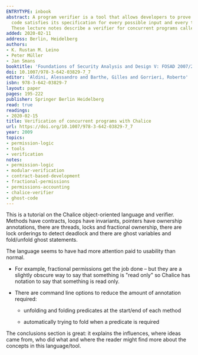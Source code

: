 ```yaml
---
ENTRYTYPE: inbook
abstract: A program verifier is a tool that allows developers to prove that their
  code satisfies its specification for every possible input and every thread schedule.
  These lecture notes describe a verifier for concurrent programs called Chalice.
added: 2020-02-11
address: Berlin, Heidelberg
authors:
- K. Rustan M. Leino
- Peter Müller
- Jan Smans
booktitle: 'Foundations of Security Analysis and Design V: FOSAD 2007/2008/2009 Tutorial Lectures'
doi: 10.1007/978-3-642-03829-7_7
editor: 'Aldini, Alessandro and Barthe, Gilles and Gorrieri, Roberto'
isbn: 978-3-642-03829-7
layout: paper
pages: 195-222
publisher: Springer Berlin Heidelberg
read: true
readings:
- 2020-02-15
title: Verification of concurrent programs with Chalice
url: https://doi.org/10.1007/978-3-642-03829-7_7
year: 2009
topics:
- permission-logic
- tools
- verification
notes:
- permission-logic
- modular-verification
- contract-based-development
- fractional-permissions
- permissions-accounting
- chalice-verifier
- ghost-code
---
```


This is a tutorial on the Chalice object-oriented language and verifier.
Methods have contracts, loops have invariants,
pointers have ownership annotations,
there are threads, locks and fractional ownership,
there are lock orderings to detect deadlock
and there are ghost variables and fold/unfold ghost statements.

The language seems to have had more attention paid
to usability than normal.

- For example, fractional permissions get the job done – but
  they are a slightly obscure way to say that something is "read only"
  so Chalice has notation to say that something is read only.

- There are command line options to reduce the amount of
  annotation required:

  - unfolding and folding predicates at the start/end of each method

  - automatically trying to fold when a predicate is required

The conclusions section is great: it explains the influences,
where ideas came from, who did what and where the reader might
find more about the concepts in this language/tool.
